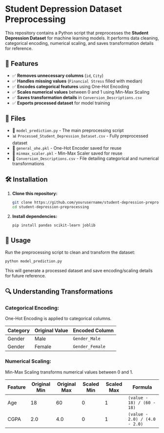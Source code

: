 # Student Depression Dataset Preprocessing

This repository contains a Python script that preprocesses the **Student Depression Dataset** for machine learning models. It performs data cleaning, categorical encoding, numerical scaling, and saves transformation details for reference.

## 📌 Features
- ✅ **Removes unnecessary columns** (`id`, `City`)
- ✅ **Handles missing values** (`Financial Stress` filled with median)
- ✅ **Encodes categorical features** using One-Hot Encoding
- ✅ **Scales numerical values** between 0 and 1 using Min-Max Scaling
- ✅ **Saves transformation details** in `Conversion_Descriptions.csv`
- ✅ **Exports processed dataset** for model training

## 📂 Files
- 📜 `model_prediction.py` - The main preprocessing script
- 📊 `Processed_Student_Depression_Dataset.csv` - Fully preprocessed dataset
- 🔧 `general_ohe.pkl` - One-Hot Encoder saved for reuse
- 🔧 `minmax_scaler.pkl` - Min-Max Scaler saved for reuse
- 📄 `Conversion_Descriptions.csv` - File detailing categorical and numerical transformations

## 🛠 Installation
1. **Clone this repository:**
   ```sh
   git clone https://github.com/yourusername/student-depression-preprocessing.git
   cd student-depression-preprocessing
   ```
2. **Install dependencies:**
   ```sh
   pip install pandas scikit-learn joblib
   ```

## 🚀 Usage
Run the preprocessing script to clean and transform the dataset:
```sh
python model_prediction.py
```
This will generate a processed dataset and save encoding/scaling details for future reference.

## 🔍 Understanding Transformations
### **Categorical Encoding:**
One-Hot Encoding is applied to categorical columns.

| Category  | Original Value | Encoded Column |
|-----------|---------------|----------------|
| Gender    | Male          | `Gender_Male`  |
| Gender    | Female        | `Gender_Female` |

### **Numerical Scaling:**
Min-Max Scaling transforms numerical values between 0 and 1.

| Feature           | Original Min | Original Max | Scaled Min | Scaled Max | Formula |
|------------------|-------------|-------------|-----------|-----------|---------|
| Age             | 18          | 60          | 0         | 1         | `(value - 18) / (60 - 18)` |
| CGPA            | 2.0         | 4.0         | 0         | 1         | `(value - 2.0) / (4.0 - 2.0)` |

